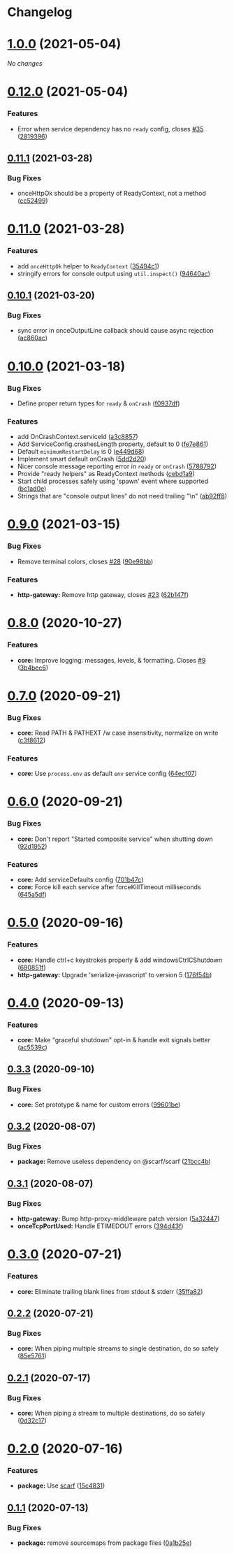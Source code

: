 # Changelog

# [1.0.0](https://github.com/zenflow/composite-service/compare/v0.12.0...v1.0.0) (2021-05-04)

*No changes*

# [0.12.0](https://github.com/zenflow/composite-service/compare/v0.11.1...v0.12.0) (2021-05-04)


### Features

* Error when service dependency has no `ready` config, closes [#35](https://github.com/zenflow/composite-service/issues/35) ([2819396](https://github.com/zenflow/composite-service/commit/2819396dc4135ebc6a8156cab28516e541da2f68))

## [0.11.1](https://github.com/zenflow/composite-service/compare/v0.11.0...v0.11.1) (2021-03-28)


### Bug Fixes

* onceHttpOk should be a property of ReadyContext, not a method ([cc52499](https://github.com/zenflow/composite-service/commit/cc524992faa6fb1c5d78aa9a14bf028256116220))

# [0.11.0](https://github.com/zenflow/composite-service/compare/v0.10.1...v0.11.0) (2021-03-28)


### Features

* add `onceHttpOk` helper to `ReadyContext` ([35494c1](https://github.com/zenflow/composite-service/commit/35494c169b4139224d9f0387907da81bf74224b2))
* stringify errors for console output using `util.inspect()` ([94640ac](https://github.com/zenflow/composite-service/commit/94640acfef9b8a0f7614f9aa6ff47c55065c3b6d))

## [0.10.1](https://github.com/zenflow/composite-service/compare/v0.10.0...v0.10.1) (2021-03-20)


### Bug Fixes

* sync error in onceOutputLine callback should cause async rejection ([ac860ac](https://github.com/zenflow/composite-service/commit/ac860ac099907eb4927d1f5d8dd618098fcbcbfc))

# [0.10.0](https://github.com/zenflow/composite-service/compare/v0.9.0...v0.10.0) (2021-03-18)


### Bug Fixes

* Define proper return types for `ready` & `onCrash` ([f0937df](https://github.com/zenflow/composite-service/commit/f0937dfc261cc5013d59ca70b1a0646a56b4416e))


### Features

* add OnCrashContext.serviceId ([a3c8857](https://github.com/zenflow/composite-service/commit/a3c8857e901c042b9783e66a1e0b6d602abd00c8))
* Add ServiceConfig.crashesLength property, default to 0 ([fe7e861](https://github.com/zenflow/composite-service/commit/fe7e86132b37eec73be872dadcebdbef40dfe182))
* Default `minimumRestartDelay` is 0 ([e449d68](https://github.com/zenflow/composite-service/commit/e449d68f9039308a07f66e512f4704c6412d7e23))
* Implement smart default onCrash ([5dd2d20](https://github.com/zenflow/composite-service/commit/5dd2d20ccb05ee31ece1351c9c6000794eb6ee2e))
* Nicer console message reporting error in `ready` or `onCrash` ([5788792](https://github.com/zenflow/composite-service/commit/5788792800a7ebefe39c3402e65a2255342d6f80))
* Provide "ready helpers" as ReadyContext methods ([cebd1a9](https://github.com/zenflow/composite-service/commit/cebd1a954ae7ae2ca8f8c82a4a274fa2586892cd))
* Start child processes safely using 'spawn' event where supported ([bc1ad0e](https://github.com/zenflow/composite-service/commit/bc1ad0ee9ccde11aba5d152ab3600be90c0cdced))
* Strings that are "console output lines" do not need trailing "\n" ([ab92ff8](https://github.com/zenflow/composite-service/commit/ab92ff846ecacb9ed0d456b3b4df205b2704b718))

# [0.9.0](https://github.com/zenflow/composite-service/compare/v0.8.0...v0.9.0) (2021-03-15)


### Bug Fixes

* Remove terminal colors, closes [#28](https://github.com/zenflow/composite-service/issues/28) ([90e98bb](https://github.com/zenflow/composite-service/commit/90e98bb8239ae67d4d349b24263cad51a3b78609))


### Features

* **http-gateway:** Remove http gateway, closes [#23](https://github.com/zenflow/composite-service/issues/23) ([62b147f](https://github.com/zenflow/composite-service/commit/62b147f5e6ed9ab5d86243bf7813d718ac42b482))

# [0.8.0](https://github.com/zenflow/composite-service/compare/v0.7.0...v0.8.0) (2020-10-27)


### Features

* **core:** Improve logging: messages, levels, & formatting. Closes [#9](https://github.com/zenflow/composite-service/issues/9) ([3b4bec6](https://github.com/zenflow/composite-service/commit/3b4bec66117b460b794bcc5bd920d4e2eabbc864))

# [0.7.0](https://github.com/zenflow/composite-service/compare/v0.6.0...v0.7.0) (2020-09-21)


### Bug Fixes

* **core:** Read PATH & PATHEXT /w case insensitivity, normalize on write ([c3f8612](https://github.com/zenflow/composite-service/commit/c3f86125b73eb3a6c2d52e9ee4b5773ada4e1287))


### Features

* **core:** Use `process.env` as default `env` service config ([64ecf07](https://github.com/zenflow/composite-service/commit/64ecf07fc5e46b8555b4401c996015a548f01f99))

# [0.6.0](https://github.com/zenflow/composite-service/compare/v0.5.0...v0.6.0) (2020-09-21)


### Bug Fixes

* **core:** Don't report "Started composite service" when shutting down ([92d1952](https://github.com/zenflow/composite-service/commit/92d195226db08fbeaed5c9664a02732ab0f0f42b))


### Features

* **core:** Add serviceDefaults config ([701b47c](https://github.com/zenflow/composite-service/commit/701b47cf51446df00260bf50562fac0b06981449))
* **core:** Force kill each service after forceKillTimeout milliseconds ([645a5df](https://github.com/zenflow/composite-service/commit/645a5dfeb2fdd80ff0746a92b05b372528d55ce7))

# [0.5.0](https://github.com/zenflow/composite-service/compare/v0.4.0...v0.5.0) (2020-09-16)


### Features

* **core:** Handle ctrl+c keystrokes properly & add windowsCtrlCShutdown ([690851f](https://github.com/zenflow/composite-service/commit/690851fb89b37f40309dae0afc6b98d63ef33b09))
* **http-gateway:** Upgrade 'serialize-javascript' to version 5 ([176f54b](https://github.com/zenflow/composite-service/commit/176f54b4800c497d212c2ba2ebf53b1a56dcdf6d))

# [0.4.0](https://github.com/zenflow/composite-service/compare/v0.3.3...v0.4.0) (2020-09-13)


### Features

* **core:** Make "graceful shutdown" opt-in & handle exit signals better ([ac5539c](https://github.com/zenflow/composite-service/commit/ac5539ce2daa344b6be247361296346027326ec2))

## [0.3.3](https://github.com/zenflow/composite-service/compare/v0.3.2...v0.3.3) (2020-09-10)


### Bug Fixes

* **core:** Set prototype & name for custom errors ([99601be](https://github.com/zenflow/composite-service/commit/99601be4308ff6d9d31bcf6a3e72f4dd35232b45))

## [0.3.2](https://github.com/zenflow/composite-service/compare/v0.3.1...v0.3.2) (2020-08-07)


### Bug Fixes

* **package:** Remove useless dependency on @scarf/scarf ([21bcc4b](https://github.com/zenflow/composite-service/commit/21bcc4be2a08ef8711aac11dead39443d01634cc))

## [0.3.1](https://github.com/zenflow/composite-service/compare/v0.3.0...v0.3.1) (2020-08-07)


### Bug Fixes

* **http-gateway:** Bump http-proxy-middleware patch version ([5a32447](https://github.com/zenflow/composite-service/commit/5a3244787e2b263b94fda976d571894949cab86b))
* **onceTcpPortUsed:** Handle ETIMEDOUT errors ([394d43f](https://github.com/zenflow/composite-service/commit/394d43f58d3d43d82dbf647ecb3b86f7d2f65d60))

# [0.3.0](https://github.com/zenflow/composite-service/compare/v0.2.2...v0.3.0) (2020-07-21)


### Features

* **core:** Eliminate trailing blank lines from stdout & stderr ([35ffa82](https://github.com/zenflow/composite-service/commit/35ffa82f5b3860227fbf3fc43c4bc79e0f785c92))

## [0.2.2](https://github.com/zenflow/composite-service/compare/v0.2.1...v0.2.2) (2020-07-21)


### Bug Fixes

* **core:** When piping multiple streams to single destination, do so safely ([85e5761](https://github.com/zenflow/composite-service/commit/85e5761687f1e7a21f0abe957780069446c58822))

## [0.2.1](https://github.com/zenflow/composite-service/compare/v0.2.0...v0.2.1) (2020-07-17)


### Bug Fixes

* **core:** When piping a stream to multiple destinations, do so safely ([0d32c17](https://github.com/zenflow/composite-service/commit/0d32c17871c52aebdd8823731561594f051b19cd))

# [0.2.0](https://github.com/zenflow/composite-service/compare/v0.1.1...v0.2.0) (2020-07-16)


### Features

* **package:** Use [scarf](https://docs.scarf.sh/) ([15c4831](https://github.com/zenflow/composite-service/commit/15c48317129dbe3ad829173e4e03bf3cc6dfee0c))

## [0.1.1](https://github.com/zenflow/composite-service/compare/v0.1.0...v0.1.1) (2020-07-13)


### Bug Fixes

* **package:** remove sourcemaps from package files ([0a1b25e](https://github.com/zenflow/composite-service/commit/0a1b25e80e712fd9b8f1ef78554a655ca2349384))
